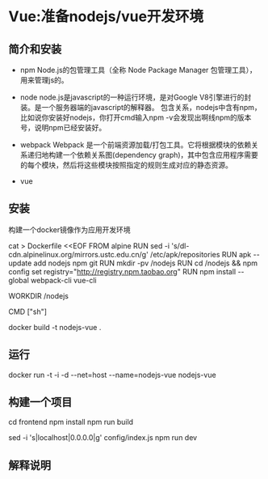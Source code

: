 # Vue:准备nodejs/vue开发环境 

## 简介和安装

* npm
Node.js的包管理工具（全称 Node Package Manager 包管理工具），用来管理js的。

* node
node.js是javascript的一种运行环境，是对Google V8引擎进行的封装。是一个服务器端的javascript的解释器。
包含关系，nodejs中含有npm，比如说你安装好nodejs，你打开cmd输入npm -v会发现出啊线npm的版本号，说明npm已经安装好。

* webpack
Webpack 是一个前端资源加载/打包工具。它将根据模块的依赖关系递归地构建一个依赖关系图(dependency graph)，其中包含应用程序需要的每个模块，然后将这些模块按照指定的规则生成对应的静态资源。

* vue 

## 安装

构建一个docker镜像作为应用开发环境

cat > Dockerfile <<EOF
FROM alpine
RUN sed -i 's/dl-cdn.alpinelinux.org/mirrors.ustc.edu.cn/g' /etc/apk/repositories
RUN apk --update add nodejs npm git
RUN mkdir -pv /nodejs
RUN cd /nodejs && npm config set registry="http://registry.npm.taobao.org"
RUN npm install --global webpack-cli vue-cli

WORKDIR /nodejs

CMD ["sh"]

docker build -t nodejs-vue .

## 运行

docker run -t -i -d --net=host --name=nodejs-vue nodejs-vue


## 构建一个项目

cd frontend
npm install
npm run build

sed -i 's|localhost|0.0.0.0|g' config/index.js
npm run dev

## 解释说明

